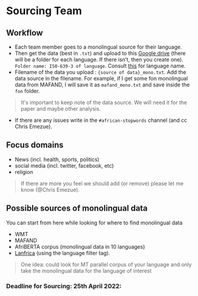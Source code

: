 # Sourcing Team
## Workflow
- Each team member goes to a monolingual source for their language.
- Then get the data (best in `.txt`) and upload to this [Google drive](https://drive.google.com/drive/folders/11tO917ezdjATB-Ct94mUYfBXf0aVCcuS?usp=sharing) (there will be a folder for each language. If there isn’t, then you create one). `Folder name: IS0-639-3 of language`. Consult [this](https://github.com/masakhane-io/masakhane-preprocessing/blob/main/african-stopwords/LANGUAGE-TABLE.md) for language name. 
- Filename of the data you upload : `{source of data}_mono.txt`. Add the data source in the filename. For example, if I get some fon monolingual data from MAFAND, I will save it as `mafand_mono.txt` and save inside the `fon` folder.
> It's important to keep note of the data source. We will need it for the paper and maybe other analysis.   
- If there are any issues write in the `#african-stopwords` channel (and cc Chris Emezue).

## Focus domains
- News (incl. health, sports, politics)
- social media (incl. twitter, facebook, etc)
- religion 

> If there are more you feel we should add (or remove) please let me know (@Chris Emezue).

## Possible sources of monolingual data
You can start from here while looking for where to find monolingual data
- WMT
- MAFAND
- AfriBERTA corpus (monolingual data in 10 languages)
- [Lanfrica](https://www.lanfrica.com/records) (using the language filter tag).
> One idea: could look for MT parallel corpus of your language and only take the monolingual data for the language of interest 


### Deadline for Sourcing: 25th April 2022: 
